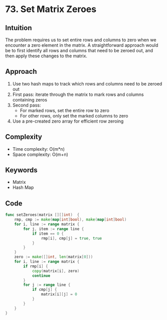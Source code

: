 # 73. Set Matrix Zeroes

## Intuition

The problem requires us to set entire rows and columns to zero when we encounter a zero element in the matrix. A straightforward approach would be to first identify all rows and columns that need to be zeroed out, and then apply these changes to the matrix.

## Approach

1. Use two hash maps to track which rows and columns need to be zeroed out
2. First pass: iterate through the matrix to mark rows and columns containing zeros
3. Second pass:
   - For marked rows, set the entire row to zero
   - For other rows, only set the marked columns to zero
4. Use a pre-created zero array for efficient row zeroing

## Complexity

- Time complexity: O(m*n)
- Space complexity: O(m+n)

## Keywords

- Matrix
- Hash Map

## Code

```go
func setZeroes(matrix [][]int)  {
    rmp, cmp := make(map[int]bool), make(map[int]bool)
    for i, line := range matrix {
        for j, item := range line {
            if item == 0 {
                rmp[i], cmp[j] = true, true
            }
        }
    }
    zero := make([]int, len(matrix[0]))
    for i, line := range matrix {
        if rmp[i] {
            copy(matrix[i], zero)
            continue
        }
        for j := range line {
            if cmp[j] {
                matrix[i][j] = 0
            }
        }
    }
}
```
